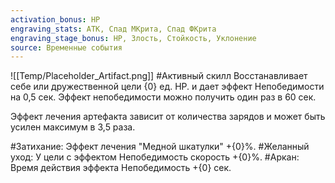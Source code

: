 ```yaml
---
activation_bonus: HP
engraving_stats: АТК, Спад МКрита, Спад ФКрита
engraving_stage_bonus: HP, Злость, Стойкость, Уклонение
source: Временные события
---
```

![[Temp/Placeholder_Artifact.png]]
#Активный скилл
Восстанавливает себе или дружественной цели {0} ед. HP. и дает эффект Непобедимости на 0,5 сек. Эффект непобедимости можно получить один раз в 60 сек.

Эффект лечения артефакта зависит от количества зарядов и может быть усилен максимум в 3,5 раза.

#Затихание: 
Эффект лечения "Медной шкатулки" +{0}%.
#Желанный уход: 
У цели с эффектом Непобедимость скорость +{0}%.
#Аркан: 
Время действия эффекта Непобедимость +{0} сек.
